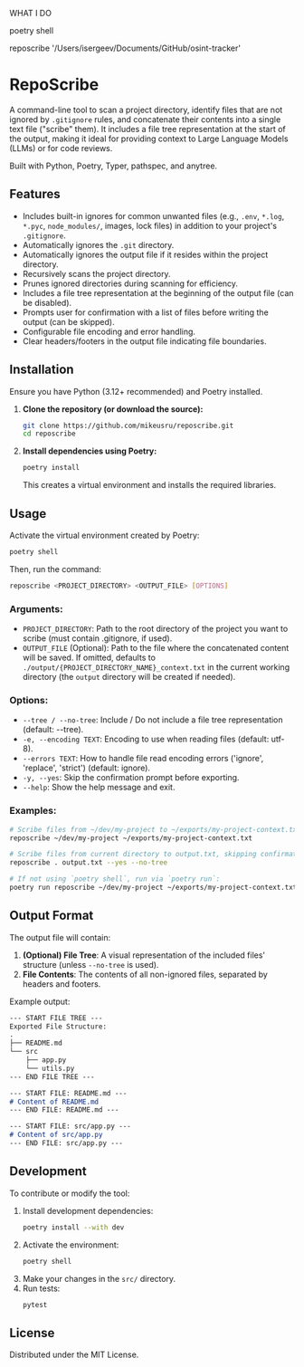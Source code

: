 WHAT I DO

poetry shell

reposcribe '/Users/isergeev/Documents/GitHub/osint-tracker'



# RepoScribe

A command-line tool to scan a project directory, identify files that are not ignored by `.gitignore` rules, and concatenate their contents into a single text file ("scribe" them). It includes a file tree representation at the start of the output, making it ideal for providing context to Large Language Models (LLMs) or for code reviews.

Built with Python, Poetry, Typer, pathspec, and anytree.

## Features

* Includes built-in ignores for common unwanted files (e.g., `.env`, `*.log`, `*.pyc`, `node_modules/`, images, lock files) in addition to your project's `.gitignore`.
* Automatically ignores the `.git` directory.
* Automatically ignores the output file if it resides within the project directory.
* Recursively scans the project directory.
* Prunes ignored directories during scanning for efficiency.
* Includes a file tree representation at the beginning of the output file (can be disabled).
* Prompts user for confirmation with a list of files before writing the output (can be skipped).
* Configurable file encoding and error handling.
* Clear headers/footers in the output file indicating file boundaries.


## Installation

Ensure you have Python (3.12+ recommended) and Poetry installed.

1.  **Clone the repository (or download the source):**
    ```bash
    git clone https://github.com/mikeusru/reposcribe.git
    cd reposcribe
    ```

2.  **Install dependencies using Poetry:**
    ```bash
    poetry install
    ```
    This creates a virtual environment and installs the required libraries.

## Usage

Activate the virtual environment created by Poetry:

```bash
poetry shell
```

Then, run the command:
```bash
reposcribe <PROJECT_DIRECTORY> <OUTPUT_FILE> [OPTIONS]
```

### Arguments:

* `PROJECT_DIRECTORY`: Path to the root directory of the project you want to scribe (must contain .gitignore, if used).
* `OUTPUT_FILE` (Optional): Path to the file where the concatenated content will be saved. If omitted, defaults to `./output/{PROJECT_DIRECTORY_NAME}_context.txt` in the current working directory (the `output` directory will be created if needed).
### Options:

* `--tree / --no-tree`: Include / Do not include a file tree representation (default: --tree).
* `-e, --encoding TEXT`: Encoding to use when reading files (default: utf-8).
* `--errors TEXT`: How to handle file read encoding errors ('ignore', 'replace', 'strict') (default: ignore).
* `-y, --yes`: Skip the confirmation prompt before exporting.
* `--help`: Show the help message and exit.

### Examples:

```bash
# Scribe files from ~/dev/my-project to ~/exports/my-project-context.txt
reposcribe ~/dev/my-project ~/exports/my-project-context.txt

# Scribe files from current directory to output.txt, skipping confirmation and tree
reposcribe . output.txt --yes --no-tree

# If not using `poetry shell`, run via `poetry run`:
poetry run reposcribe ~/dev/my-project ~/exports/my-project-context.txt
```

## Output Format

The output file will contain:

1. **(Optional) File Tree**: A visual representation of the included files' structure (unless `--no-tree` is used).
2. **File Contents**: The contents of all non-ignored files, separated by headers and footers.

Example output:
```markdown
--- START FILE TREE ---
Exported File Structure:
.
├── README.md
└── src
    ├── app.py
    └── utils.py
--- END FILE TREE ---

--- START FILE: README.md ---
# Content of README.md
--- END FILE: README.md ---

--- START FILE: src/app.py ---
# Content of src/app.py
--- END FILE: src/app.py ---
```

## Development

To contribute or modify the tool:

1. Install development dependencies:
    ```bash
    poetry install --with dev
    ```
2. Activate the environment:
    ```bash
    poetry shell
    ```
3. Make your changes in the `src/` directory.
4. Run tests:
    ```bash
    pytest
    ```

## License

Distributed under the MIT License. 